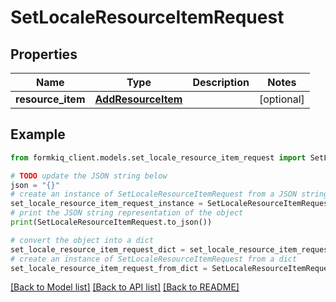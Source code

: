 # SetLocaleResourceItemRequest


## Properties

Name | Type | Description | Notes
------------ | ------------- | ------------- | -------------
**resource_item** | [**AddResourceItem**](AddResourceItem.md) |  | [optional] 

## Example

```python
from formkiq_client.models.set_locale_resource_item_request import SetLocaleResourceItemRequest

# TODO update the JSON string below
json = "{}"
# create an instance of SetLocaleResourceItemRequest from a JSON string
set_locale_resource_item_request_instance = SetLocaleResourceItemRequest.from_json(json)
# print the JSON string representation of the object
print(SetLocaleResourceItemRequest.to_json())

# convert the object into a dict
set_locale_resource_item_request_dict = set_locale_resource_item_request_instance.to_dict()
# create an instance of SetLocaleResourceItemRequest from a dict
set_locale_resource_item_request_from_dict = SetLocaleResourceItemRequest.from_dict(set_locale_resource_item_request_dict)
```
[[Back to Model list]](../README.md#documentation-for-models) [[Back to API list]](../README.md#documentation-for-api-endpoints) [[Back to README]](../README.md)


